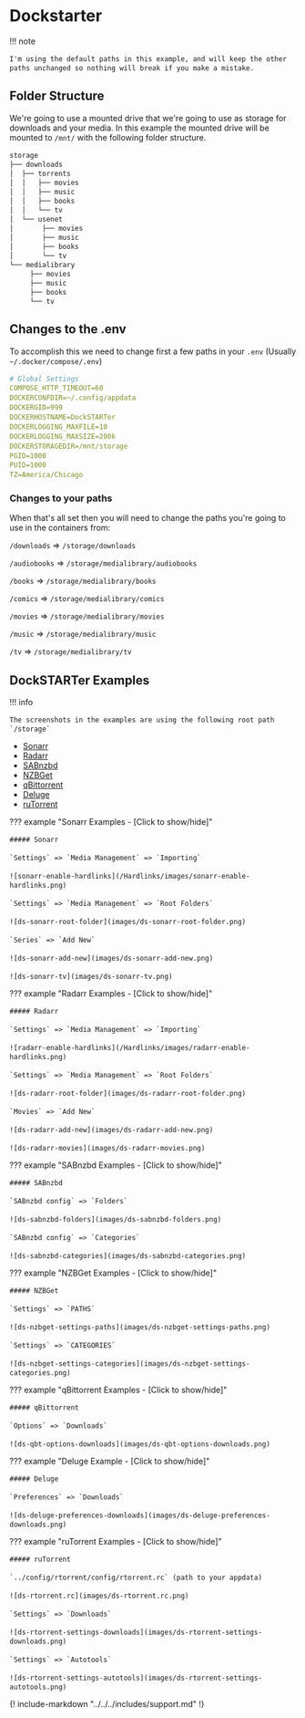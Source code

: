 # Dockstarter

!!! note

    I'm using the default paths in this example, and will keep the other paths unchanged so nothing will break if you make a mistake.

## Folder Structure

We're going to use a mounted drive that we're going to use as storage for downloads and your media.
In this example the mounted drive will be mounted to `/mnt/` with the following folder structure.

```none
storage
├── downloads
│  ├── torrents
│  │   ├── movies
│  │   ├── music
│  │   ├── books
│  │   └── tv
│  └── usenet
│       ├── movies
│       ├── music
│       ├── books
│       └── tv
└── medialibrary
     ├── movies
     ├── music
     ├── books
     └── tv
```

## Changes to the .env

To accomplish this we need to change first a few paths in your `.env` (Usually `~/.docker/compose/.env`)

``` yaml
# Global Settings
COMPOSE_HTTP_TIMEOUT=60
DOCKERCONFDIR=~/.config/appdata
DOCKERGID=999
DOCKERHOSTNAME=DockSTARTer
DOCKERLOGGING_MAXFILE=10
DOCKERLOGGING_MAXSIZE=200k
DOCKERSTORAGEDIR=/mnt/storage
PGID=1000
PUID=1000
TZ=America/Chicago
```

### Changes to your paths

When that's all set then you will need to change the paths you're going to use in the containers from:

`/downloads` => `/storage/downloads`

`/audiobooks` => `/storage/medialibrary/audiobooks`

`/books` => `/storage/medialibrary/books`

`/comics`  => `/storage/medialibrary/comics`

`/movies` => `/storage/medialibrary/movies`

`/music` => `/storage/medialibrary/music`

`/tv` => `/storage/medialibrary/tv`

## DockSTARTer Examples

!!! info

    The screenshots in the examples are using the following root path `/storage`

- [Sonarr](#sonarr)
- [Radarr](#radarr)
- [SABnzbd](#sabnzbd)
- [NZBGet](#nzbget)
- [qBittorrent](#qbittorent)
- [Deluge](#deluge)
- [ruTorrent](#rutorrent)

??? example "Sonarr Examples - [Click to show/hide]"

    ##### Sonarr

    `Settings` => `Media Management` => `Importing`

    ![sonarr-enable-hardlinks](/Hardlinks/images/sonarr-enable-hardlinks.png)

    `Settings` => `Media Management` => `Root Folders`

    ![ds-sonarr-root-folder](images/ds-sonarr-root-folder.png)

    `Series` => `Add New`

    ![ds-sonarr-add-new](images/ds-sonarr-add-new.png)

    ![ds-sonarr-tv](images/ds-sonarr-tv.png)

??? example "Radarr Examples - [Click to show/hide]"

    ##### Radarr

    `Settings` => `Media Management` => `Importing`

    ![radarr-enable-hardlinks](/Hardlinks/images/radarr-enable-hardlinks.png)

    `Settings` => `Media Management` => `Root Folders`

    ![ds-radarr-root-folder](images/ds-radarr-root-folder.png)

    `Movies` => `Add New`

    ![ds-radarr-add-new](images/ds-radarr-add-new.png)

    ![ds-radarr-movies](images/ds-radarr-movies.png)

??? example "SABnzbd Examples - [Click to show/hide]"

    ##### SABnzbd

    `SABnzbd config` => `Folders`

    ![ds-sabnzbd-folders](images/ds-sabnzbd-folders.png)

    `SABnzbd config` => `Categories`

    ![ds-sabnzbd-categories](images/ds-sabnzbd-categories.png)

??? example "NZBGet Examples - [Click to show/hide]"

    ##### NZBGet

    `Settings` => `PATHS`

    ![ds-nzbget-settings-paths](images/ds-nzbget-settings-paths.png)

    `Settings` => `CATEGORIES`

    ![ds-nzbget-settings-categories](images/ds-nzbget-settings-categories.png)

??? example "qBittorrent Examples - [Click to show/hide]"

    ##### qBittorrent

    `Options` => `Downloads`

    ![ds-qbt-options-downloads](images/ds-qbt-options-downloads.png)

??? example "Deluge Example - [Click to show/hide]"

    ##### Deluge

    `Preferences` => `Downloads`

    ![ds-deluge-preferences-downloads](images/ds-deluge-preferences-downloads.png)

??? example "ruTorrent Examples - [Click to show/hide]"

    ##### ruTorrent

    `../config/rtorrent/config/rtorrent.rc` (path to your appdata)

    ![ds-rtorrent.rc](images/ds-rtorrent.rc.png)

    `Settings` => `Downloads`

    ![ds-rtorrent-settings-downloads](images/ds-rtorrent-settings-downloads.png)

    `Settings` => `Autotools`

    ![ds-rtorrent-settings-autotools](images/ds-rtorrent-settings-autotools.png)

{! include-markdown "../../../includes/support.md" !}
<!-- --8<-- "includes/support.md" -->
